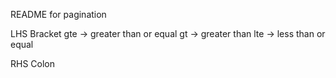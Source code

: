 README for pagination

LHS Bracket
gte -> greater than or equal
gt -> greater than
lte -> less than or equal


RHS Colon
